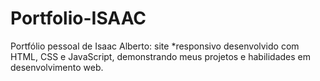 # Portfolio-ISAAC
Portfólio pessoal de Isaac Alberto: site *responsivo desenvolvido com HTML, CSS e JavaScript, demonstrando meus projetos e habilidades em desenvolvimento web.

